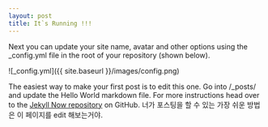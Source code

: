 ```yaml
---
layout: post
title: It`s Running !!!
---
```


Next you can update your site name, avatar and other options using the _config.yml file in the root of your repository (shown below).

![_config.yml]({{ site.baseurl }}/images/config.png)

The easiest way to make your first post is to edit this one. Go into /_posts/ and update the Hello World markdown file. For more instructions head over to the [Jekyll Now repository](https://github.com/barryclark/jekyll-now) on GitHub.
너가 포스팅을 할 수 있는 가장 쉬운 방법은 이 페이지를 edit 해보는거야. 
